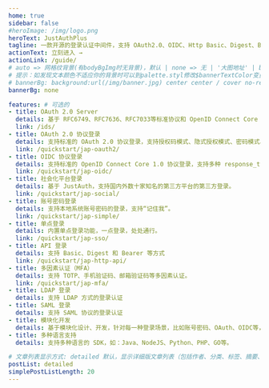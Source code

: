 ```yaml
---
home: true
sidebar: false
#heroImage: /img/logo.png
heroText: JustAuthPlus
tagline: 一款开源的登录认证中间件，支持 OAuth2.0、OIDC、Http Basic、Digest、Bearer、LDAP、SAML、MFA、SSO 等
actionText: 立刻进入 →
actionLink: /guide/
# auto => 网格纹背景(有bodyBgImg时无背景)，默认 | none => 无 | '大图地址' | background: 自定义背景样式
# 提示：如发现文本颜色不适应你的背景时可以到palette.styl修改$bannerTextColor变量
# bannerBg: background:url(/img/banner.jpg) center center / cover no-repeat;
bannerBg: none

features: # 可选的
- title: OAuth 2.0 Server
  details: 基于 RFC6749、RFC7636、RFC7033等标准协议和 OpenID Connect Core 1.0 认证协议，自研的一款轻量级、业务解耦、开箱即用的新一代国产授权认证框架。
  link: /ids/
- title: OAuth 2.0 协议登录
  details: 支持标准的 OAuth 2.0 协议登录，支持授权码模式、隐式授权模式、密码模式、客户端模式以及在授权码模式之上的 PKCE 模式。
  link: /quickstart/jap-oauth2/
- title: OIDC 协议登录
  details: 支持标准的 OpenID Connect Core 1.0 协议登录，支持多种 response_type，如：code、code token、code id_token、token、id_token、token id_token 等
  link: /quickstart/jap-oidc/
- title: 社会化平台登录
  details: 基于 JustAuth，支持国内外数十家知名的第三方平台的第三方登录。
  link: /quickstart/jap-social/
- title: 账号密码登录
  details: 支持本地系统账号密码的登录，支持“记住我”。
  link: /quickstart/jap-simple/
- title: 单点登录
  details: 内置单点登录功能，一点登录，处处通行。
  link: /quickstart/jap-sso/
- title: API 登录
  details: 支持 Basic、Digest 和 Bearer 等方式
  link: /quickstart/jap-http-api/
- title: 多因素认证（MFA）
  details: 支持 TOTP、手机验证码、邮箱验证码等多因素认证。
  link: /quickstart/jap-mfa/
- title: LDAP 登录
  details: 支持 LDAP 方式的登录认证
- title: SAML 登录
  details: 支持 SAML 协议的登录认证
- title: 模块化开发
  details: 基于模块化设计、开发，针对每一种登录场景，比如账号密码、OAuth、OIDC等，都单独提供了独有的模块化解决方案。
- title: 多种语言支持
  details: 支持多种语言的 SDK，如：Java、NodeJS、Python、PHP、GO等。

# 文章列表显示方式: detailed 默认，显示详细版文章列表（包括作者、分类、标签、摘要、分页等）| simple => 显示简约版文章列表（仅标题和日期）| none 不显示文章列表
postList: detailed
simplePostListLength: 20
---
```

